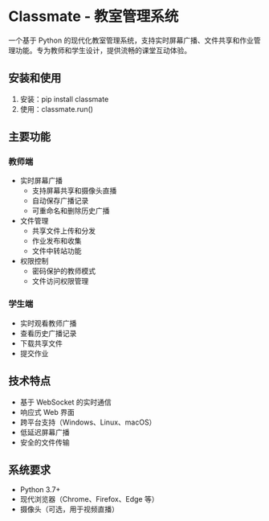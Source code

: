 # Classmate - 教室管理系统

一个基于 Python 的现代化教室管理系统，支持实时屏幕广播、文件共享和作业管理功能。专为教师和学生设计，提供流畅的课堂互动体验。
## 安装和使用

1. 安装：pip install classmate
2. 使用：classmate.run()

## 主要功能

### 教师端
- 实时屏幕广播
  - 支持屏幕共享和摄像头直播
  - 自动保存广播记录
  - 可重命名和删除历史广播
- 文件管理
  - 共享文件上传和分发
  - 作业发布和收集
  - 文件中转站功能
- 权限控制
  - 密码保护的教师模式
  - 文件访问权限管理

### 学生端
- 实时观看教师广播
- 查看历史广播记录
- 下载共享文件
- 提交作业

## 技术特点

- 基于 WebSocket 的实时通信
- 响应式 Web 界面
- 跨平台支持（Windows、Linux、macOS）
- 低延迟屏幕广播
- 安全的文件传输

## 系统要求

- Python 3.7+
- 现代浏览器（Chrome、Firefox、Edge 等）
- 摄像头（可选，用于视频直播）


